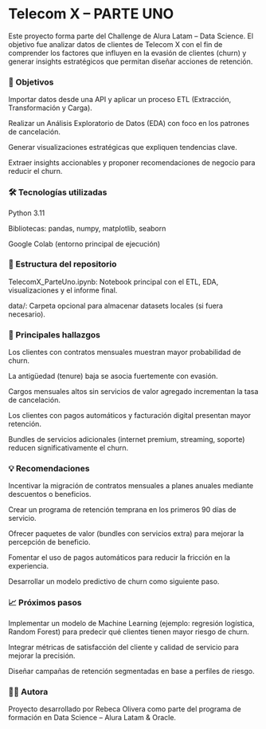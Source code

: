 # Telecom X – PARTE UNO

Este proyecto forma parte del Challenge de Alura Latam – Data Science. El objetivo fue analizar datos de clientes de Telecom X con el fin de comprender los factores que influyen en la evasión de clientes (churn) y generar insights estratégicos que permitan diseñar acciones de retención.

### 🚀 Objetivos

Importar datos desde una API y aplicar un proceso ETL (Extracción, Transformación y Carga).

Realizar un Análisis Exploratorio de Datos (EDA) con foco en los patrones de cancelación.

Generar visualizaciones estratégicas que expliquen tendencias clave.

Extraer insights accionables y proponer recomendaciones de negocio para reducir el churn.

### 🛠️ Tecnologías utilizadas

Python 3.11

Bibliotecas: pandas, numpy, matplotlib, seaborn

Google Colab (entorno principal de ejecución)

### 📂 Estructura del repositorio

TelecomX_ParteUno.ipynb: Notebook principal con el ETL, EDA, visualizaciones y el informe final.

data/: Carpeta opcional para almacenar datasets locales (si fuera necesario).

### 🔎 Principales hallazgos

Los clientes con contratos mensuales muestran mayor probabilidad de churn.

La antigüedad (tenure) baja se asocia fuertemente con evasión.

Cargos mensuales altos sin servicios de valor agregado incrementan la tasa de cancelación.

Los clientes con pagos automáticos y facturación digital presentan mayor retención.

Bundles de servicios adicionales (internet premium, streaming, soporte) reducen significativamente el churn.

### 💡 Recomendaciones

Incentivar la migración de contratos mensuales a planes anuales mediante descuentos o beneficios.

Crear un programa de retención temprana en los primeros 90 días de servicio.

Ofrecer paquetes de valor (bundles con servicios extra) para mejorar la percepción de beneficio.

Fomentar el uso de pagos automáticos para reducir la fricción en la experiencia.

Desarrollar un modelo predictivo de churn como siguiente paso.

### 📈 Próximos pasos

Implementar un modelo de Machine Learning (ejemplo: regresión logística, Random Forest) para predecir qué clientes tienen mayor riesgo de churn.

Integrar métricas de satisfacción del cliente y calidad de servicio para mejorar la precisión.

Diseñar campañas de retención segmentadas en base a perfiles de riesgo.

### 👩‍💻 Autora

Proyecto desarrollado por Rebeca Olivera como parte del programa de formación en Data Science – Alura Latam & Oracle.
